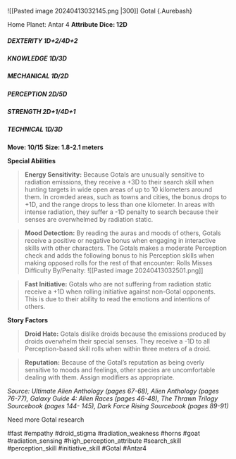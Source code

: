 

![[Pasted image 20240413032145.png |300]]
Gotal {.Aurebash}

Home Planet: Antar 4
**Attribute Dice: 12D**
##### DEXTERITY 1D+2/4D+2
##### KNOWLEDGE 1D/3D
##### MECHANICAL 1D/2D
##### PERCEPTION 2D/5D
##### STRENGTH 2D+1/4D+1
##### TECHNICAL 1D/3D
**Move: 10/15**
**Size: 1.8-2.1 meters**

**Special Abilities**

> **Energy Sensitivity:** Because Gotals are unusually sensitive to radiation emissions, they receive a +3D to their search skill when hunting targets in wide open areas of up to 10 kilometers around them. In crowded areas, such as towns and cities, the bonus drops to +1D, and the range drops to less than one kilometer. In areas with intense radiation, they suffer a -1D penalty to search because their senses are overwhelmed by radiation static.

> **Mood Detection:** By reading the auras and moods of others, Gotals receive a positive or negative bonus when engaging in interactive skills with other characters. The Gotals makes a moderate Perception check and adds the following bonus to his Perception skills when making opposed rolls for the rest of that encounter: 
> Rolls Misses Difficulty By/Penalty:
> ![[Pasted image 20240413032501.png]]

> **Fast Initiative:** Gotals who are not suffering from radiation static receive a +1D when rolling initiative against non-Gotal opponents. This is due to their ability to read the emotions and intentions of others.

**Story Factors**

> **Droid Hate:** Gotals dislike droids because the emissions produced by droids overwhelm their special senses. They receive a -1D to all Perception-based skill rolls when within three meters of a droid.

> **Reputation:** Because of the Gotal’s reputation as being overly sensitive to moods and feelings, other species are uncomfortable dealing with them. Assign modifiers as appropriate.

*Source: Ultimate Alien Anthology (pages 67-68), Alien Anthology (pages 76-77), Galaxy Guide 4: Alien Races (pages 46-48), The Thrawn Trilogy Sourcebook (pages 144- 145), Dark Force Rising Sourcebook (pages 89-91)*

Need more Gotal research

#fast #empathy #droid_stigma #radiation_weakness #horns #goat #radiation_sensing 
#high_perception_attribute #search_skill #perception_skill #initiative_skill 
#Gotal #Antar4
